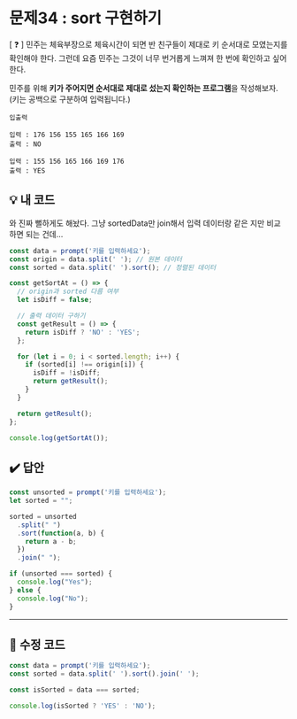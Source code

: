 # 문제34 : sort 구현하기

[ ❓ ] 민주는 체육부장으로 체육시간이 되면 반 친구들이 제대로 키 순서대로 모였는지를 확인해야 한다. 그런데 요즘 민주는 그것이 너무 번거롭게 느껴져 한 번에 확인하고 싶어한다. 

민주를 위해 **키가 주어지면 순서대로 제대로 섰는지 확인하는 프로그램**을 작성해보자.
(키는 공백으로 구분하여 입력됩니다.)

```
입출력

입력 : 176 156 155 165 166 169
출력 : NO

입력 : 155 156 165 166 169 176
출력 : YES
```


## 💡 내 코드
와 진짜 뻘하게도 해놨다. 그냥 sortedData만 join해서 입력 데이터랑 같은 지만 비교하면 되는 건데...

```js
const data = prompt('키를 입력하세요');
const origin = data.split(' '); // 원본 데이터
const sorted = data.split(' ').sort(); // 정렬된 데이터

const getSortAt = () => {
  // origin과 sorted 다름 여부
  let isDiff = false;

  // 출력 데이터 구하기
  const getResult = () => {
    return isDiff ? 'NO' : 'YES';
  };

  for (let i = 0; i < sorted.length; i++) {
    if (sorted[i] !== origin[i]) {
      isDiff = !isDiff;
      return getResult();
    }
  }

  return getResult();
};

console.log(getSortAt());
```


## ✔️ 답안
```js
const unsorted = prompt('키를 입력하세요');
let sorted = "";

sorted = unsorted
  .split(" ")
  .sort(function(a, b) {
    return a - b;
  })
  .join(" ");

if (unsorted === sorted) {
  console.log("Yes");
} else {
  console.log("No");
}
```

---
## 📓 수정 코드

```js
const data = prompt('키를 입력하세요');
const sorted = data.split(' ').sort().join(' ');

const isSorted = data === sorted;

console.log(isSorted ? 'YES' : 'NO');
```

